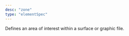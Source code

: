 ```yaml
---
desc: "zone"
type: "elementSpec"
---
```


Defines an area of interest within a surface or graphic file.
